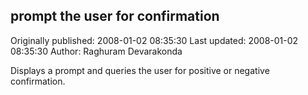 ## prompt the user for confirmation

Originally published: 2008-01-02 08:35:30
Last updated: 2008-01-02 08:35:30
Author: Raghuram Devarakonda

Displays a prompt and queries the user for positive or negative confirmation.